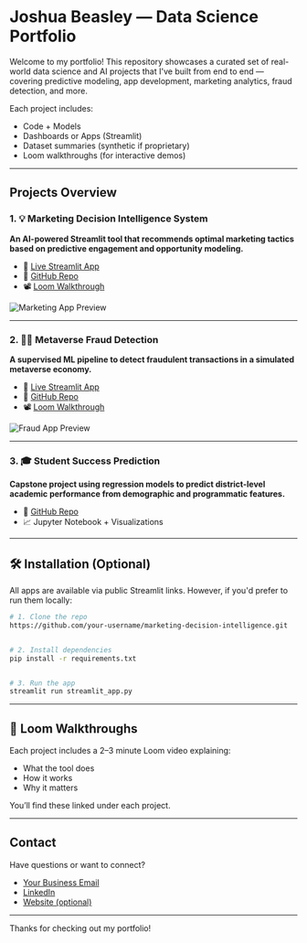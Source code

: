 # Joshua Beasley — Data Science Portfolio


Welcome to my portfolio! This repository showcases a curated set of real-world data science and AI projects that I've built from end to end — covering predictive modeling, app development, marketing analytics, fraud detection, and more.


Each project includes:
- Code + Models
- Dashboards or Apps (Streamlit)
- Dataset summaries (synthetic if proprietary)
- Loom walkthroughs (for interactive demos)


---


## Projects Overview


### 1. 💡 Marketing Decision Intelligence System
**An AI-powered Streamlit tool that recommends optimal marketing tactics based on predictive engagement and opportunity modeling.**


- 🔗 [Live Streamlit App](https://your-streamlit-link)
- 📂 [GitHub Repo](https://github.com/your-username/marketing-decision-intelligence)
- 📽️ [Loom Walkthrough](https://loom.com/your-video-link)


![Marketing App Preview](thumbnails/marketing_app.png)


---


### 2. 🕵️‍♂️ Metaverse Fraud Detection
**A supervised ML pipeline to detect fraudulent transactions in a simulated metaverse economy.**


- 🔗 [Live Streamlit App](https://your-streamlit-link)
- 📂 [GitHub Repo](https://github.com/your-username/metaverse-fraud-detector)
- 📽️ [Loom Walkthrough](https://loom.com/your-fraud-video)


![Fraud App Preview](thumbnails/fraud_detector.png)


---


### 3. 🎓 Student Success Prediction
**Capstone project using regression models to predict district-level academic performance from demographic and programmatic features.**


- 📂 [GitHub Repo](https://github.com/your-username/student-success-prediction)
- 📈 Jupyter Notebook + Visualizations


---


## 🛠️ Installation (Optional)
All apps are available via public Streamlit links. However, if you'd prefer to run them locally:


```bash
# 1. Clone the repo
https://github.com/your-username/marketing-decision-intelligence.git


# 2. Install dependencies
pip install -r requirements.txt


# 3. Run the app
streamlit run streamlit_app.py
```


---


## 🎥 Loom Walkthroughs
Each project includes a 2–3 minute Loom video explaining:
- What the tool does
- How it works
- Why it matters


You’ll find these linked under each project.


---


## Contact
Have questions or want to connect?
- [Your Business Email](mailto:you@example.com)
- [LinkedIn](https://www.linkedin.com/in/your-linkedin)
- [Website (optional)](https://yourwebsite.com)


---


Thanks for checking out my portfolio!
